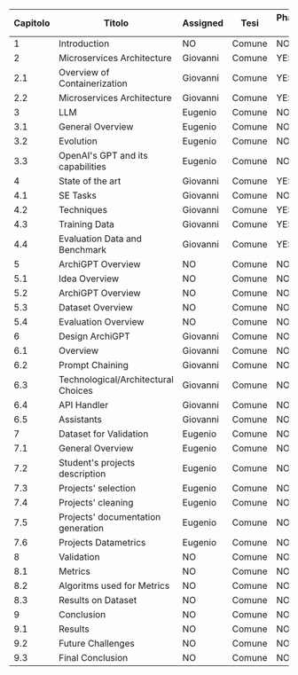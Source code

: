 | Capitolo | Titolo | Assigned |Tesi | Phase I | Biblio | Review | Mecella Review |
|----------|------------|----------|-------|----------------|------------------|----------| -------- |
| 1 | Introduction | NO | Comune | NO | NO | NO | NO |
| 2 | Microservices Architecture | Giovanni | Comune | YES | NO | NO | NO |
| 2.1 | Overview of Containerization | Giovanni | Comune | YES | NO | NO | NO |
| 2.2 | Microservices Architecture | Giovanni | Comune | YES | NO | NO | NO |
| 3 | LLM | Eugenio | Comune | NO | NO | NO | NO |
| 3.1 | General Overview | Eugenio | Comune | NO | NO | NO | NO |
| 3.2 | Evolution | Eugenio | Comune | NO | NO | NO | NO |
| 3.3 | OpenAI's GPT and its capabilities | Eugenio | Comune | NO | NO | NO | NO |
| 4 | State of the art | Giovanni | Comune | YES | NO | NO | NO |
| 4.1 | SE Tasks | Giovanni | Comune | NO | YES | NO | NO |
| 4.2 | Techniques | Giovanni | Comune | YES | NO | NO | NO |
| 4.3 | Training Data | Giovanni | Comune | YES | NO | NO | NO |
| 4.4 | Evaluation Data and Benchmark | Giovanni | Comune | YES | NO | NO | NO |
| 5 | ArchiGPT Overview | NO | Comune | NO | NO | NO | NO |
| 5.1 | Idea Overview | NO | Comune | NO | NO | NO | NO |
| 5.2 | ArchiGPT Overview | NO | Comune | NO | NO | NO | NO |
| 5.3 | Dataset Overview | NO | Comune | NO | NO | NO | NO |
| 5.4 | Evaluation Overview | NO | Comune | NO | NO | NO | NO |
| 6 | Design ArchiGPT | Giovanni | Comune | NO | NO | NO | NO |
| 6.1 | Overview | Giovanni | Comune | NO | NO | NO | NO |
| 6.2 | Prompt Chaining | Giovanni | Comune | NO | NO | NO | NO |
| 6.3 | Technological/Architectural Choices | Giovanni | Comune | NO | NO | NO | NO |
| 6.4 | API Handler | Giovanni | Comune | NO | NO | NO | NO |
| 6.5 | Assistants | Giovanni | Comune | NO | NO | NO | NO |
| 7 | Dataset for Validation | Eugenio | Comune | NO | NO | NO | NO |
| 7.1 | General Overview | Eugenio | Comune | NO | NO | NO | NO |
| 7.2 | Student's projects description | Eugenio | Comune | NO | NO | NO | NO |
| 7.3 | Projects' selection | Eugenio | Comune | NO | NO | NO | NO |
| 7.4 | Projects' cleaning | Eugenio | Comune | NO | NO | NO | NO |
| 7.5 | Projects' documentation generation | Eugenio | Comune | NO | NO | NO | NO |
| 7.6 | Projects Datametrics | Eugenio | Comune | NO | NO | NO | NO |
| 8 | Validation | NO | Comune | NO | NO | NO | NO |
| 8.1 | Metrics | NO | Comune | NO | NO | NO | NO |
| 8.2 | Algoritms used for Metrics | NO | Comune | NO | NO | NO | NO |
| 8.3 | Results on Dataset | NO | Comune | NO | NO | NO | NO |
| 9 | Conclusion | NO | Comune | NO | NO | NO | NO |
| 9.1 | Results | NO | Comune | NO | NO | NO | NO |
| 9.2 | Future Challenges | NO | Comune | NO | NO | NO | NO |
| 9.3 | Final Conclusion | NO | Comune | NO | NO | NO | NO |